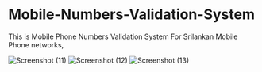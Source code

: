 # Mobile-Numbers-Validation-System


This is Mobile Phone Numbers Validation System For Srilankan Mobile Phone networks,


![Screenshot (11)](https://user-images.githubusercontent.com/73893725/199199223-e32b8d31-f886-4440-8b9f-911f864b00a7.png)
![Screenshot (12)](https://user-images.githubusercontent.com/73893725/199199252-28cc0b37-daff-464f-a5e3-5eafe0ebcab5.png)
![Screenshot (13)](https://user-images.githubusercontent.com/73893725/199199273-486f8ec2-7c86-4155-8331-f728eb19ab8f.png)
